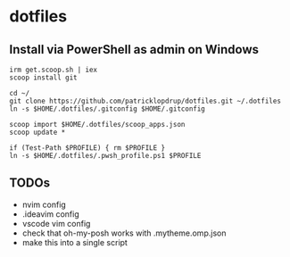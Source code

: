 # dotfiles

## Install via PowerShell as admin on Windows
```
irm get.scoop.sh | iex
scoop install git

cd ~/
git clone https://github.com/patricklopdrup/dotfiles.git ~/.dotfiles
ln -s $HOME/.dotfiles/.gitconfig $HOME/.gitconfig

scoop import $HOME/.dotfiles/scoop_apps.json
scoop update *

if (Test-Path $PROFILE) { rm $PROFILE }
ln -s $HOME/.dotfiles/.pwsh_profile.ps1 $PROFILE
```

## TODOs
- nvim config
- .ideavim config
- vscode vim config
- check that oh-my-posh works with .mytheme.omp.json
- make this into a single script
